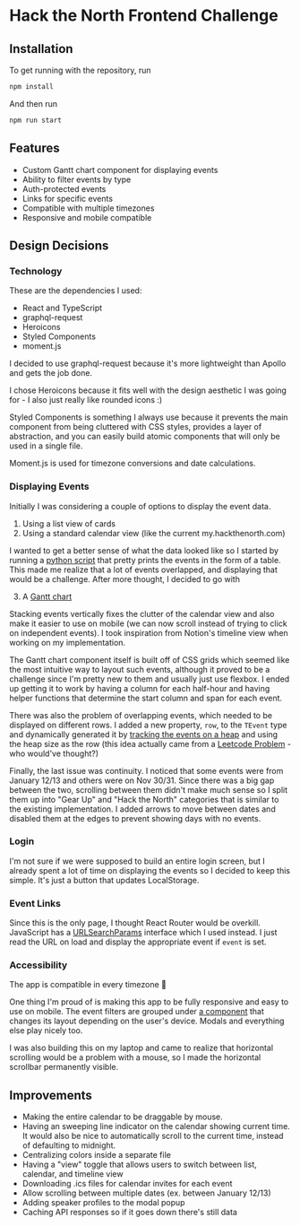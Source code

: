 # Hack the North Frontend Challenge

## Installation
To get running with the repository, run
```bash
npm install
```

And then run

```bash
npm run start
```

## Features
- Custom Gantt chart component for displaying events
- Ability to filter events by type
- Auth-protected events
- Links for specific events
- Compatible with multiple timezones
- Responsive and mobile compatible
## Design Decisions
### Technology
These are the dependencies I used:

- React and TypeScript
- graphql-request
- Heroicons
- Styled Components
- moment.js

I decided to use graphql-request because it's more lightweight than Apollo and gets the job done.

I chose Heroicons because it fits well with the design aesthetic I was going for - I also just really like rounded icons :)

Styled Components is something I always use because it prevents the main component from being cluttered with CSS styles, provides a layer of abstraction, and you can easily build atomic components that will only be used in a single file.

Moment.js is used for timezone conversions and date calculations.

### Displaying Events
Initially I was considering a couple of options to display the event data.

1. Using a list view of cards
2. Using a standard calendar view (like the current my.hackthenorth.com)

I wanted to get a better sense of what the data looked like so I started by running a [python script](https://github.com/0kzh/HTNFrontendChallenge/blob/master/times.py) that pretty prints the events in the form of a table. This made me realize that a lot of events overlapped, and displaying that would be a challenge. After more thought, I decided to go with

3. A [Gantt chart](https://en.wikipedia.org/wiki/Gantt_chart)

Stacking events vertically fixes the clutter of the calendar view and also make it easier to use on mobile (we can now scroll instead of trying to click on independent events). I took inspiration from Notion's timeline view when working on my implementation.

The Gantt chart component itself is built off of CSS grids which seemed like the most intuitive way to layout such events, although it proved to be a challenge since I'm pretty new to them and usually just use flexbox. I ended up getting it to work by having a column for each half-hour and having helper functions that determine the start column and span for each event.

There was also the problem of overlapping events, which needed to be displayed on different rows. I added a new property, `row`, to the `TEvent` type and dynamically generated it by [tracking the events on a heap](https://github.com/0kzh/HTNFrontendChallenge/blob/26de56133151fcd06e2d51ac58e7da82176c9d2c/src/util/helper.ts#L130) and using the heap size as the row (this idea actually came from a [Leetcode Problem](https://www.lintcode.com/problem/meeting-rooms-ii/) - who would've thought?)

Finally, the last issue was continuity. I noticed that some events were from January 12/13 and others were on Nov 30/31. Since there was a big gap between the two, scrolling between them didn't make much sense so I split them up into "Gear Up" and "Hack the North" categories that is similar to the existing implementation. I added arrows to move between dates and disabled them at the edges to prevent showing days with no events.
### Login

I'm not sure if we were supposed to build an entire login screen, but I already spent a lot of time on displaying the events so I decided to keep this simple. It's just a button that updates LocalStorage. 

### Event Links
Since this is the only page, I thought React Router would be overkill. JavaScript has a [URLSearchParams](https://developer.mozilla.org/en-US/docs/Web/API/URLSearchParams) interface which I used instead. I just read the URL on load and display the appropriate event if `event` is set.

### Accessibility
The app is compatible in every timezone 🎉

One thing I'm proud of is making this app to be fully responsive and easy to use on mobile. The event filters are grouped under [a component](https://github.com/0kzh/HTNFrontendChallenge/blob/master/src/components/common/DynamicFlexLayout.tsx) that changes its layout depending on the user's device. Modals and everything else play nicely too.

I was also building this on my laptop and came to realize that horizontal scrolling would be a problem with a mouse, so I made the horizontal scrollbar permanently visible.


## Improvements
- Making the entire calendar to be draggable by mouse.
- Having an sweeping line indicator on the calendar showing current time. It would also be nice to automatically scroll to the current time, instead of defaulting to midnight.
- Centralizing colors inside a separate file
- Having a "view" toggle that allows users to switch between list, calendar, and timeline view
- Downloading .ics files for calendar invites for each event
- Allow scrolling between multiple dates (ex. between January 12/13)
- Adding speaker profiles to the modal popup
- Caching API responses so if it goes down there's still data
